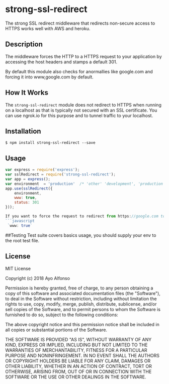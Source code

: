 # strong-ssl-redirect

The strong SSL redirect middleware that redirects non-secure access to HTTPS works well with AWS and heroku.

## Description

The middleware forces the HTTP to a HTTPS request to your application by accessing the host headers and stamps a default 301.

By default this module also checks for anormallies like google.com and forcing it into www,google.com by default.


## How It Works
The `strong-ssl-redirect` module does not redirect to HTTPS when running on a localhost as that is typically not secured with an SSL certificate. You can use ngrok.io for this purpose and to tunnel traffic to your localhost.

## Installation

```
$ npm install strong-ssl-redirect --save
```

## Usage

```javascript
var express = require('express');
var sslRedirect = require('strong-ssl-redirect');
var app = express();
var environment  = 'production'  /* 'other' 'development', 'production'*/
app.use(sslRedirect({
    environment,
    www: true,
    status: 301
}));

If you want to force the request to redirect from https://google.com to https://www.google.com set the www property to true like so.
```javascript
 `www: true`
```

##Testing
Test suite covers basics usage, you should supply your env to the root test file.


## License
MIT License

Copyright (c) 2018 Ayo Alfonso

Permission is hereby granted, free of charge, to any person obtaining a copy
of this software and associated documentation files (the "Software"), to deal
in the Software without restriction, including without limitation the rights
to use, copy, modify, merge, publish, distribute, sublicense, and/or sell
copies of the Software, and to permit persons to whom the Software is
furnished to do so, subject to the following conditions:

The above copyright notice and this permission notice shall be included in all
copies or substantial portions of the Software.

THE SOFTWARE IS PROVIDED "AS IS", WITHOUT WARRANTY OF ANY KIND, EXPRESS OR
IMPLIED, INCLUDING BUT NOT LIMITED TO THE WARRANTIES OF MERCHANTABILITY,
FITNESS FOR A PARTICULAR PURPOSE AND NONINFRINGEMENT. IN NO EVENT SHALL THE
AUTHORS OR COPYRIGHT HOLDERS BE LIABLE FOR ANY CLAIM, DAMAGES OR OTHER
LIABILITY, WHETHER IN AN ACTION OF CONTRACT, TORT OR OTHERWISE, ARISING FROM,
OUT OF OR IN CONNECTION WITH THE SOFTWARE OR THE USE OR OTHER DEALINGS IN THE
SOFTWARE.
